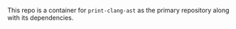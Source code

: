 This repo is a container for `print-clang-ast` as the primary
repository along with its dependencies.
